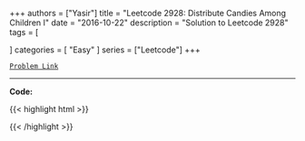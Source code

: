 
+++
authors = ["Yasir"]
title = "Leetcode 2928: Distribute Candies Among Children I"
date = "2016-10-22"
description = "Solution to Leetcode 2928"
tags = [
    
]
categories = [
    "Easy"
]
series = ["Leetcode"]
+++



[`Problem Link`](https://leetcode.com/problems/distribute-candies-among-children-i/description/)

---

**Code:**

{{< highlight html >}}

{{< /highlight >}}


